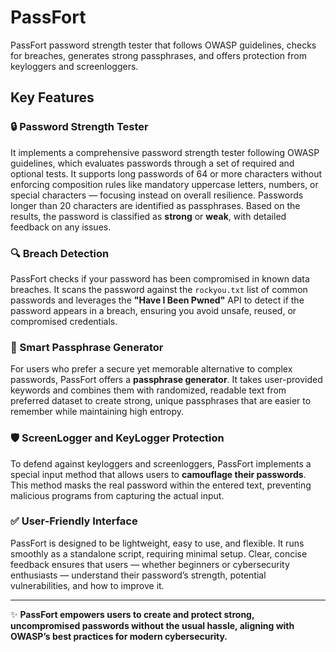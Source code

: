# PassFort  
PassFort password strength tester that follows OWASP guidelines, checks for breaches, generates strong passphrases, and offers protection from keyloggers and screenloggers.  

## Key Features  

### 🔒 Password Strength Tester  
It implements a comprehensive password strength tester following OWASP guidelines, which evaluates passwords through a set of required and optional tests. It supports long passwords of 64 or more characters without enforcing composition rules like mandatory uppercase letters, numbers, or special characters — focusing instead on overall resilience. Passwords longer than 20 characters are identified as passphrases. Based on the results, the password is classified as **strong** or **weak**, with detailed feedback on any issues.  

### 🔍 Breach Detection  
PassFort checks if your password has been compromised in known data breaches. It scans the password against the `rockyou.txt` list of common passwords and leverages the **"Have I Been Pwned"** API to detect if the password appears in a breach, ensuring you avoid unsafe, reused, or compromised credentials.  

### 🔑 Smart Passphrase Generator  
For users who prefer a secure yet memorable alternative to complex passwords, PassFort offers a **passphrase generator**. It takes user-provided keywords and combines them with randomized, readable text from preferred dataset to create strong, unique passphrases that are easier to remember while maintaining high entropy.  

### 🛡️ ScreenLogger and KeyLogger Protection  
To defend against keyloggers and screenloggers, PassFort implements a special input method that allows users to **camouflage their passwords**. This method masks the real password within the entered text, preventing malicious programs from capturing the actual input.  

### ✅ User-Friendly Interface  
PassFort is designed to be lightweight, easy to use, and flexible. It runs smoothly as a standalone script, requiring minimal setup. Clear, concise feedback ensures that users — whether beginners or cybersecurity enthusiasts — understand their password’s strength, potential vulnerabilities, and how to improve it.  

---

✨ **PassFort empowers users to create and protect strong, uncompromised passwords without the usual hassle, aligning with OWASP’s best practices for modern cybersecurity.**  
